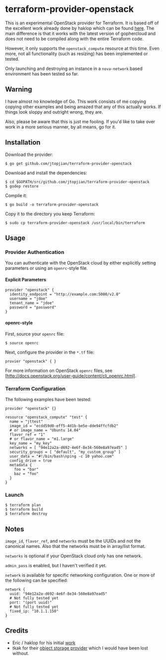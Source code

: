 # terraform-provider-openstack

This is an experimental OpenStack provider for Terraform. It is based off of the excellent work already done by haklop which can be found [here](https://github.com/haklop/terraform). The main difference is that it works with the latest version of gophercloud and does not need to be compiled along with the entire Terraform code.

However, it only supports the `openstack_compute` resource at this time. Even more, not all functionality (such as resizing) has been implemented or tested.

Only launching and destroying an instance in a `nova-network` based environment has been tested so far.

## Warning

I have almost no knowledge of Go. This work consists of me copying copying other examples and being amazed that any of this actually works. If things look sloppy and outright wrong, they are.

Also, please be aware that this is just me fooling. If you'd like to take over work in a more serious manner, by all means, go for it.

## Installation

Download the provider:

```shell
$ go get github.com/jtopjian/terraform-provider-openstack
```

Download and install the dependencies:

```shell
$ cd $GOPATH/src/github.com/jtopjian/terraform-provider-openstack
$ godep restore
```

Compile it:

```shell
$ go build -o terraform-provider-openstack
```

Copy it to the directory you keep Terraform:

```shell
$ sudo cp terraform-provider-openstack /usr/local/bin/terraform
```

## Usage

### Provider Authentication

You can authenticate with the OpenStack cloud by either explicitly setting parameters or using an `openrc`-style file.

#### Explicit Parameters

```
provider "openstack" {
  identity_endpoint = "http://example.com:5000/v2.0"
  username = "jdoe"
  tenant_name = "jdoe"
  password = "password"
}
```

#### openrc-style

First, source your `openrc` file:

```shell
$ source openrc
```

Next, configure the provider in the `*.tf` file:

```
provier "openstack" { }
```

For more information on OpenStack `openrc` files, see [http://docs.openstack.org/user-guide/content/cli_openrc.html].

### Terraform Configuration

The following examples have been tested:

```
provider "openstack" {}

resource "openstack_compute" "test" {
  name = "jttest"
  image_id = "ecdd59d0-eff5-4d1b-be5e-dde94ffcfdb2"
  # or image_name = "Ubuntu 14.04"
  flavor_ref = "1"
  # or flavor_name = "m1.large"
  key_name = "my_key"
  networks = [ "94e12a2a-d692-4e6f-8e34-560e8a97ead5" ]
  security_groups = [ "default", "my_custom_group" ]
  user_data = "#!/bin/bash\nping -c 10 yahoo.com"
  config_drive = true
  metadata {
    foo = "bar"
    baz = "foo"
  }
}
```

### Launch

```shell
$ terraform plan
$ terraform build
$ terraform destroy
```

## Notes

`image_id`, `flavor_ref`, and `networks` must be the UUIDs and not the canonical names. Also that the networks must be in array/list format.

`networks` is optional if your OpenStack cloud only has one network.

`admin_pass` is enabled, but I haven't verified it yet.

`network` is available for specific networking configuration. One or more of the following can be specified:

```
network {
  uuid: "94e12a2a-d692-4e6f-8e34-560e8a97ead5"
  # Not fully tested yet
  port: "(port uuid)"
  # Not fully tested yet
  fixed_ip: "10.1.1.150"
}
```


## Credits

* Eric / haklop for his initial [work](https://github.com/haklop/terraform)
* tkak for their [object storage provider](https://github.com/tkak/terraform-provider-conoha) which I would have been lost without.
